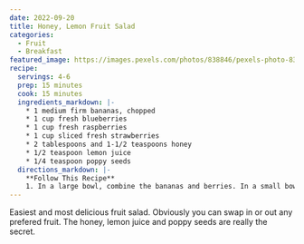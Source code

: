 ```yaml
---
date: 2022-09-20
title: Honey, Lemon Fruit Salad
categories:
  - Fruit
  - Breakfast
featured_image: https://images.pexels.com/photos/838846/pexels-photo-838846.jpeg?cs=srgb&dl=pexels-lisa-fotios-838846.jpg&fm=jpg
recipe:
  servings: 4-6
  prep: 15 minutes
  cook: 15 minutes
  ingredients_markdown: |-
    * 1 medium firm bananas, chopped
    * 1 cup fresh blueberries
    * 1 cup fresh raspberries
    * 1 cup sliced fresh strawberries
    * 2 tablespoons and 1-1/2 teaspoons honey
    * 1/2 teaspoon lemon juice
    * 1/4 teaspoon poppy seeds
  directions_markdown: |-
    **Follow This Recipe**
    1. In a large bowl, combine the bananas and berries. In a small bowl, combine the honey, lemon juice and poppy seeds. Pour over fruit and toss to coat.
---
```

Easiest and most delicious fruit salad.  Obviously you can swap in or out any prefered fruit. The honey, lemon juice and poppy seeds are really the secret.